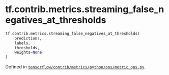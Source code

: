 <div itemscope itemtype="http://developers.google.com/ReferenceObject">
<meta itemprop="name" content="tf.contrib.metrics.streaming_false_negatives_at_thresholds" />
<meta itemprop="path" content="Stable" />
</div>

# tf.contrib.metrics.streaming_false_negatives_at_thresholds

``` python
tf.contrib.metrics.streaming_false_negatives_at_thresholds(
    predictions,
    labels,
    thresholds,
    weights=None
)
```



Defined in [`tensorflow/contrib/metrics/python/ops/metric_ops.py`](/code/stable/tensorflow/contrib/metrics/python/ops/metric_ops.py).

